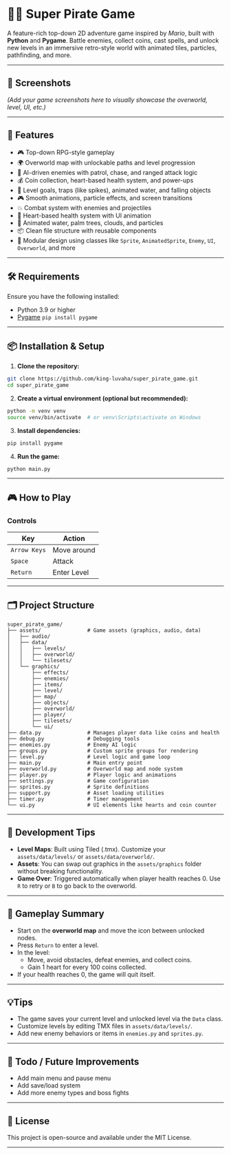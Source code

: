 # 🏴‍☠️ Super Pirate Game

A feature-rich top-down 2D adventure game inspired by _Mario_, built with **Python** and **Pygame**. Battle enemies, collect coins, cast spells, and unlock new levels in an immersive retro-style world with animated tiles, particles, pathfinding, and more.

---

## 📸 Screenshots

_(Add your game screenshots here to visually showcase the overworld, level, UI, etc.)_

---

## 🚀 Features

- 🎮 Top-down RPG-style gameplay
- 🌍 Overworld map with unlockable paths and level progression
- 🧠 AI-driven enemies with patrol, chase, and ranged attack logic
- 💰 Coin collection, heart-based health system, and power-ups
- 🎯 Level goals, traps (like spikes), animated water, and falling objects
- 🎮 Smooth animations, particle effects, and screen transitions
- 💥 Combat system with enemies and projectiles
-  💖 Heart-based health system with UI animation
- 🌊 Animated water, palm trees, clouds, and particles
- 📦 Clean file structure with reusable components
- 🔁 Modular design using classes like `Sprite`, `AnimatedSprite`, `Enemy`, `UI`, `Overworld`, and more

---

## 🛠 Requirements

Ensure you have the following installed:
- Python 3.9 or higher
- [Pygame](https://www.pygame.org/news) `pip install pygame`

---

## 📦 Installation & Setup

1. **Clone the repository:**

```bash
git clone https://github.com/king-luvaha/super_pirate_game.git
cd super_pirate_game
```

2. **Create a virtual environment (optional but recommended):**

```bash
python -m venv venv
source venv/bin/activate  # or venv\Scripts\activate on Windows
```

3. **Install dependencies:**

```bash
pip install pygame
```

4. **Run the game:**

```bash
python main.py
```

---

## 🎮 How to Play

### Controls

| Key          | Action      |
| ------------ | ----------- |
| `Arrow Keys` | Move around |
| `Space`      | Attack      |
| `Return`     | Enter Level |

---

## 🗂 Project Structure

```
super_pirate_game/
├── assets/               # Game assets (graphics, audio, data)
│   ├── audio/
│   ├── data/
│   │   ├── levels/
│   │   ├── overworld/
│   │   └── tilesets/
│   └── graphics/
│       ├── effects/
│       ├── enemies/
│       ├── items/
│       ├── level/
│       ├── map/
│       ├── objects/
│       ├── overworld/
│       ├── player/
│       ├── tilesets/
│       └── ui/
├── data.py               # Manages player data like coins and health
├── debug.py              # Debugging tools
├── enemies.py            # Enemy AI logic
├── groups.py             # Custom sprite groups for rendering
├── level.py              # Level logic and game loop
├── main.py               # Main entry point
├── overworld.py          # Overworld map and node system
├── player.py             # Player logic and animations
├── settings.py           # Game configuration
├── sprites.py            # Sprite definitions
├── support.py            # Asset loading utilities
├── timer.py              # Timer management
└── ui.py                 # UI elements like hearts and coin counter
```

---

## 🧪 Development Tips

- **Level Maps**: Built using Tiled (.tmx). Customize your `assets/data/levels/` or `assets/data/overworld/`.
- **Assets**: You can swap out graphics in the `assets/graphics` folder without breaking functionality.
- **Game Over**: Triggered automatically when player health reaches 0. Use `R` to retry or `B` to go back to the overworld.

---

## 🧠 Gameplay Summary

- Start on the **overworld map** and move the icon between unlocked nodes.
- Press `Return` to enter a level.
- In the level:
    - Move, avoid obstacles, defeat enemies, and collect coins.
    - Gain 1 heart for every 100 coins collected.
- If your health reaches 0, the game will quit itself.


___

## 💡Tips

- The game saves your current level and unlocked level via the `Data` class.
- Customize levels by editing TMX files in `assets/data/levels/`.
- Add new enemy behaviors or items in `enemies.py` and `sprites.py`.

---

## 📌 Todo / Future Improvements

-  Add main menu and pause menu
-  Add save/load system
-  Add more enemy types and boss fights

---

## 📜 License

This project is open-source and available under the MIT License.

---
